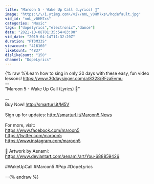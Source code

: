 ```yaml
---
title: "Maroon 5 - Wake Up Call (Lyrics) 🎵"
image: "https:\/\/i.ytimg.com\/vi\/nnL_v0HM7xs\/hqdefault.jpg"
vid_id: "nnL_v0HM7xs"
categories: "Music"
tags: ["dopelyrics","electronic","dance"]
date: "2021-10-08T01:35:54+03:00"
vid_date: "2019-04-14T11:32:20Z"
duration: "PT3M33S"
viewcount: "416160"
likeCount: "4837"
dislikeCount: "150"
channel: "DopeLyrics"
---
```

{% raw %}Learn how to sing in only 30 days with these easy, fun video lessons! <a rel="nofollow" target="blank" href="https://www.30daysinger.com/a/8328/BFzaEvmu">https://www.30daysinger.com/a/8328/BFzaEvmu</a><br />-- <br />&quot;Maroon 5 - Wake Up Call (Lyrics) 🎵&quot;<br /> <br />--<br />Buy Now! <a rel="nofollow" target="blank" href="http://smarturl.it/M5V">http://smarturl.it/M5V</a><br /><br />Sign up for updates: <a rel="nofollow" target="blank" href="http://smarturl.it/Maroon5.News">http://smarturl.it/Maroon5.News</a><br /><br />For more, visit: <br /><a rel="nofollow" target="blank" href="https://www.facebook.com/maroon5">https://www.facebook.com/maroon5</a> <br /><a rel="nofollow" target="blank" href="https://twitter.com/maroon5">https://twitter.com/maroon5</a> <br /><a rel="nofollow" target="blank" href="https://www.instagram.com/maroon5">https://www.instagram.com/maroon5</a> <br /><br />🎨 Artwork by Aenami:<br /><a rel="nofollow" target="blank" href="https://www.deviantart.com/aenami/art/You-688859426">https://www.deviantart.com/aenami/art/You-688859426</a><br /><br />#WakeUpCall #Maroon5 #Pop #DopeLyrics<br /><br />--{% endraw %}

